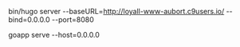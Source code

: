 bin/hugo server --baseURL=http://loyall-www-aubort.c9users.io/ --bind=0.0.0.0 --port=8080

goapp serve --host=0.0.0.0